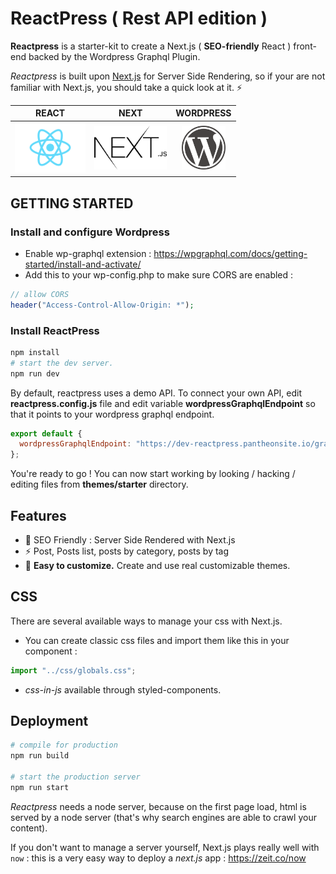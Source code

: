 # ReactPress ( Rest API edition )

**Reactpress** is a starter-kit to create a Next.js ( **SEO-friendly** React ) front-end backed by the Wordpress Graphql Plugin. 

*Reactpress* is built upon [Next.js](https://github.com/zeit/next.js/) for Server Side Rendering, so if your are not familiar with Next.js, you should take a quick look at it. ⚡ 

<center>

|                    REACT                     |                    NEXT                     |                    WORDPRESS                     |
| :------------------------------------------: | :-----------------------------------------: | :----------------------------------------------: |
| <img height="80" src="./images/react.svg" /> | <img height="70" src="./images/next.png" /> | <img height="70" src="./images/wordpress.svg" /> |

</center>


## GETTING STARTED

### Install and configure Wordpress

- Enable wp-graphql extension : https://wpgraphql.com/docs/getting-started/install-and-activate/
- Add this to your wp-config.php to make sure CORS are enabled :

```php
// allow CORS
header("Access-Control-Allow-Origin: *");
```

### Install ReactPress

```sh
npm install
# start the dev server.
npm run dev
```

By default, reactpress uses a demo API. To connect your own API, edit **reactpress.config.js** file and edit variable **wordpressGraphqlEndpoint** so that it points to your wordpress graphql endpoint.

```js
export default {
  wordpressGraphqlEndpoint: "https://dev-reactpress.pantheonsite.io/graphql"
};
```

You're ready to go ! You can now start working by looking / hacking / editing files from **themes/starter** directory.

## Features

- 🧘 SEO Friendly : Server Side Rendered with Next.js
- ⚡️ Post, Posts list, posts by category, posts by tag
- 💅 **Easy to customize.** Create and use real customizable themes.

## CSS

There are several available ways to manage your css with Next.js.

- You can create classic css files and import them like this in your component :

```js
import "../css/globals.css";
```

- *css-in-js* available through styled-components.

## Deployment

```sh
# compile for production
npm run build

# start the production server
npm run start
```

*Reactpress* needs a node server, because on the first page load, html is served by a node server (that's why search engines are able to crawl your content).

If you don't want to manage a server yourself, Next.js plays really well with `now` : this is a very easy way to deploy a *next.js* app : https://zeit.co/now